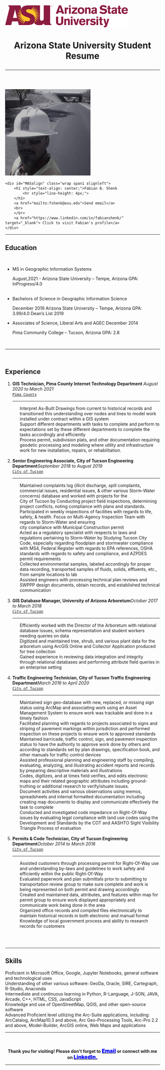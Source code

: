 <!DOCTYPE html>

<html>
    <head>
        <title>Fabian's Resume Information</title>
        <style></style>
        <link rel="stylesheet" type="text/css" href="indexCSS.css">
        <script></script>
    </head> 
    
<body>
    <div id="MASalign" class="wrap span1">
        <img src="arizona-state-university-logo.png" title="This is the ASU logo">
        <br>
        <h1 style="text-align: center;"><b>Arizona State University Student Resume</b>
            <hr style="line-height: 4px;">
        </h1>
    </div>
<br>


</br>
<div class="wrap span2">
    <div class="box span2">
        <img id="img1" src="fshenk.png" title="This is Fabian Shenk">
    </div>

    <div id="MASalign" class="wrap span1 alignleft">
        <h1 style="text-align: center;">Fabian B. Shenk
            <hr style="line-height: 4px;">
        </h1>
        <a href="mailto:fshenk@asu.edu">Send email</a>
        <br>
        </br>
        <a href="https://www.linkedin.com/in/fabianshenk/" target="_blank"> Click to visit Fabian's profile</a>
    </div>
</div>

<hr class="style-eight">
<div>
<div style="clear: both;"></div>
<h2><b>Education</b></h2>
<br>
    <ul>
        <li class="alignleft"> MS in Geographic Information Systems <p class="alignright">August,2021 - Arizona State University – Tempe, Arizona GPA: InProgress/4.0</p><br>
        </li>
        <li class="alignleft">Bachelors of Science in Geographic Information Science <p class="alignright">December 2019 Arizona State University – Tempe, Arizona GPA: 3.99/4.0 Dean’s List 2019 </p>
        </li>
        <li class="alignleft">Associates of Science, Liberal Arts and AGEC December 2014 <p class="alignright">Pima Community College – Tucson, Arizona GPA: 2.8</p>
        </li>
    </ul>
<br>
</div>
<div style="clear: both;"></div>
<hr class="style-eight">
</br>
<div>
<h2><b>Experience</b></h2>
<ol>
    <li class="alignleft"><b> GIS Technician, Pima County Internet Technology Department</b> <i class="alignright">August 2020 to March 2021</i><br>
        <div class="employerName"><a href="https://webcms.pima.gov/" target="_blank"> <code>Pima County</code></a></div>
        <hr style="line-height: 4px;">
        <ul>
            Interpret As-Built Drawings from current to historical records and transitioned this understanding over
            nodes and lines to model work installed under contract within a GIS system<br>
            Support different departments with tasks to complete and perform to expectations set by these different
            departments to complete the tasks accordingly and efficiently<br>
            Process permit, subdivision plats, and other documentation requiring geodetic processing and modeling where
            utility and infrastructure work for new installation, repairs, or rehabilitation.<br>
        </br>
        </ul>
    </li>
    <li class="alignleft"><b>Senior Engineering Associate, City of Tucson Engineering Department</b><i class="alignright">September 2018 to August 2019</i><br>
        <div class="employerName">
            <a href="https://www.tucsonaz.gov/" target="_blank"><code>City of Tucson</code></a>
        </div>
        <hr style="line-height: 4px;">
        <ul>Maintained complaints log (illicit discharge, spill complaints, commercial issues, residential issues, &
            other various Storm-Water concerns) database and worked with projects for the<br>
            City of Tucson by Conducting project field inspections, determining project conflicts, noting compliance
            with plans and standards.<br>
            Participated in weekly inspections of facilities with regards to life, safety, & health. Focus on
            Multi-Agency Inspection Team with regards to Storm-Water and ensuring<br>
            city compliance with Municipal Construction permit<br>
            Acted as a regulatory specialist with respects to laws and regulations pertaining to Storm-Water by Studying
            Tucson City Code, especially regarding floodplain and stormwater compliance with MS4, Federal Register with
            regards to EPA references, OSHA standards with regards to safety and compliance, and AZPDES permit
            requirements<br>
            Collected environmental samples, labeled accordingly for proper data recording, transported samples of
            fluids, solids, effluents, etc., from sample locations to lab<br>
            Assisted engineers with processing technical plan reviews and SWPPP design documents, obtain records, and
            established technical communication<br>
        </br>
        </ul>
    </li>
    <li class="alignleft"><b>GIS Database Manager, University of Arizona Arboretum</b><i class="alignright">October 2017 to March 2018</i><br>
        <div class="employerName">
            <a href="https://www.tucsonaz.gov/" target="_blank"> <code>City of Tucson</code></a>
        </div>
        <hr style="line-height: 4px;">
        <ul>
            Efficiently worked with the Director of the Arboretum with relational database issues, schema representation
            and student workers needing queries on data<br>
            Digitized and maintained tree, shrub, and various plant data for the arboretum using ArcGIS Online and
            Collector Application produced for tree collection<br>
            Gained experience in reviewing data integration and integrity through relational databases and performing
            attribute field queries in an enterprise setting<br>
        </br>
        </ul>
    </li>
    <li class="alignleft"><b>Traffic Engineering Technician, City of Tucson Traffic Engineering Department</b><i class="alignright">March 2016 to April 2020</i><br>
        <div class="employerName">
            <a href="https://www.tucsonaz.gov/" target="_blank"><code>City of Tucson</code></a>
        </div>
        <hr style="line-height: 4px;">
        <ul>
            Maintained sign geo-database with new, replaced, or missing sign status using ArcMap and associating work
            using an Asset Management System to ensure work was trackable and done in a timely fashion<br>
            Facilitated planning with regards to projects associated to signs and striping of pavement markings within
            jurisdiction and performed inspection on these projects to ensure work to approved standards<br>
            Maintained barricade, traffic control, sign, and pavement inspection status to have the authority to approve
            work done by others and according to standards set by plan drawings, specification book, and other manuals
            for traffic control devices<br>
            Assisted professional planning and engineering staff by compiling, evaluating, analyzing, and illustrating
            accident reports and records by preparing descriptive materials and illustrations<br>
            Codes, digitizes, and at times field verifies, and edits electronic maps and their related geographic
            attributes including ground-truthing or additional research to verify/situate issues.<br>
            Document activities and various observations using memos, spreadsheets and internal formatted documentation
            including creating map documents to display and communicate effectively the task to complete<br>
            Conducted and investigated code impedance on Right-Of-Way issues by evaluating legal compliance with land
            use codes using the Development and Standards by the COT and AASHTO Sight Visibility Triangle Process of
            evaluation
            <br>
        </br>
        </ul>
    </li>
    <li class="alignleft"><b>Permits & Code Technician, City of Tucson Engineering Department</b><i class="alignright">October 2014 to March 2016</i><br>
        <div class="employerName">
            <a href="https://www.tucsonaz.gov/" target="_blank"><code>City of Tucson</code></a>
        </div>
        <hr style="line-height: 4px;">
        <ul>
            Assisted customers through processing permit for Right-Of-Way use and understanding by-laws and guidelines
            to work safely and efficiently within the public Right-Of-Way<br>
            Evaluated paperwork and plan submittals prior to submitting to transportation review group to make sure
            complete and work is being represented on both permit and drawing accordingly<br>
            Created and maintained data, attributes, and features within map for permit group to ensure work displayed
            appropriately and communicate work being done in the area<br>
            Organized office records and compiled files electronically to maintain historical records in both electronic
            and manual format<br>
            Knowledge of local government process and ability to research records for customers<br>
        </br>
        </ul>
    </li>
</ol>
<br>
</div>
<div style="clear: both;"></div>
<hr class="style-eight">
<h2><b>Skills</b></h2>
<p>
    Proficient in Microsoft Office, Google, Jupyter Notebooks, general software and technological uses<br> 
    Understanding of other various software: GeoDa, Oracle, SIRE, Cartegraph, R-Studio, Anaconda<br>
    Intermediate and continuous learning in Python, R-Language, J-SON, JAVA, Arcade, C++, HTML, CSS, JavaScript<br>
    Knowledge and use of OpenStreetMap, QGIS, and other open-source software<br>
    Advanced Proficient level utilizing the Arc-Suite applications, including: ArcCatalog, ArcMap10.3 and above, Arc Geo-Processing Tools, 
    Arc-Pro 2.2 and above, Model-Builder, ArcGIS online, Web Maps and applications
</p>
<hr class="style-eight">
<div id="MASalign1" class="wrap">
    <!--<img src="images/arizona-state-university-logo.png" title="This is the ASU logo">-->
    <br>
    <h4 style="text-align: center;"><b>Thank you for visiting! Please don't forget to <a href="mailto:fshenk@asu.edu" target="_blank"><span style ="color: blue; font-weight: bolder;font-size: larger;">Email</span></a> or connect with me on <a href="https://www.linkedin.com/in/fabianshenk/" target="_blank"><span style ="color: blue; font-weight: bolder;font-size: larger;">LinkedIn.</span></a></b>
        <hr style="line-height: 4px;">
    </h4>
</div>

</body>
</html>
